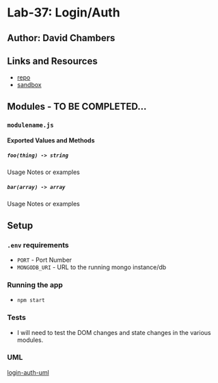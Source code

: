 # Lab-37: Login/Auth

## Author: David Chambers

## Links and Resources
* [repo](https://github.com/dlchambersjr/lab-37)
* [sandbox](https://codesandbox.io/s/oloy29z16q)


## Modules - TO BE COMPLETED...
### `modulename.js`
#### Exported Values and Methods

##### `foo(thing) -> string`
Usage Notes or examples

##### `bar(array) -> array`
Usage Notes or examples

## Setup
### `.env` requirements
* `PORT` - Port Number
* `MONGODB_URI` - URL to the running mongo instance/db

### Running the app
* `npm start`


### Tests
* I will need to test the DOM changes and state changes in the various modules.

### UML
[login-auth-uml]()
